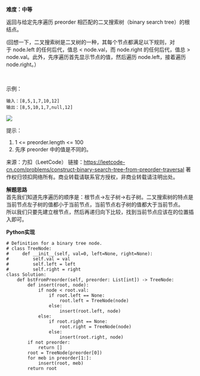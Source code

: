 **难度：中等**   

返回与给定先序遍历 preorder 相匹配的二叉搜索树（binary search tree）的根结点。

(回想一下，二叉搜索树是二叉树的一种，其每个节点都满足以下规则，对于 node.left 的任何后代，值总 < node.val，而 node.right 的任何后代，值总 > node.val。此外，先序遍历首先显示节点的值，然后遍历 node.left，接着遍历 node.right。）

 

示例：
```
输入：[8,5,1,7,10,12]
输出：[8,5,10,1,7,null,12]
```
![](https://assets.leetcode-cn.com/aliyun-lc-upload/uploads/2019/03/08/1266.png)

提示：

1. 1 <= preorder.length <= 100
2. 先序 preorder 中的值是不同的。

来源：力扣（LeetCode）
链接：https://leetcode-cn.com/problems/construct-binary-search-tree-from-preorder-traversal
著作权归领扣网络所有。商业转载请联系官方授权，非商业转载请注明出处。   

**解题思路**   
首先我们知道先序遍历的顺序是：根节点→左子树→右子树。二叉搜索树的特点是当前节点左子树的值都小于当前节点，当前节点右子树的值都大于当前节点。   
所以我们只要先建立根节点，然后再递归向下比较，找到当前节点应该在的位置插入即可。   


**Python实现**    
```
# Definition for a binary tree node.
# class TreeNode:
#     def __init__(self, val=0, left=None, right=None):
#         self.val = val
#         self.left = left
#         self.right = right
class Solution:
    def bstFromPreorder(self, preorder: List[int]) -> TreeNode:
        def insert(root, node):
            if node < root.val:
                if root.left == None:
                    root.left = TreeNode(node)
                else:
                    insert(root.left, node)
            else:
                if root.right == None:
                    root.right = TreeNode(node)
                else:
                    insert(root.right, node)
        if not preorder:
            return []
        root = TreeNode(preorder[0])
        for meb in preorder[1:]:
            insert(root, meb)
        return root

```